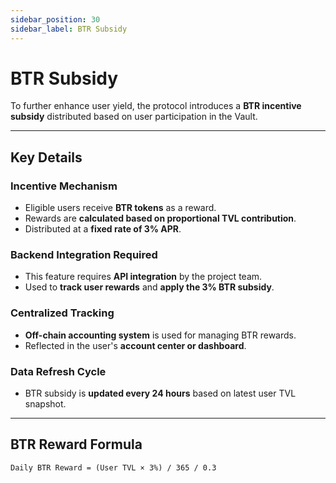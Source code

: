 ```yaml
---
sidebar_position: 30
sidebar_label: BTR Subsidy
---
```


# BTR Subsidy

To further enhance user yield, the protocol introduces a **BTR incentive subsidy** distributed based on user participation in the Vault.

---

##  Key Details

###  Incentive Mechanism
- Eligible users receive **BTR tokens** as a reward.
- Rewards are **calculated based on proportional TVL contribution**.
- Distributed at a **fixed rate of 3% APR**.

###  Backend Integration Required
- This feature requires **API integration** by the project team.
- Used to **track user rewards** and **apply the 3% BTR subsidy**.

###  Centralized Tracking
- **Off-chain accounting system** is used for managing BTR rewards.
- Reflected in the user's **account center or dashboard**.

###  Data Refresh Cycle
- BTR subsidy is **updated every 24 hours** based on latest user TVL snapshot.

---

##  BTR Reward Formula

```text
Daily BTR Reward = (User TVL × 3%) / 365 / 0.3
```
